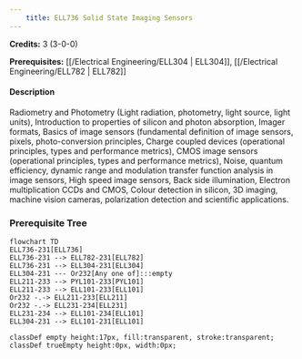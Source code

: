 ```yaml
---
    title: ELL736 Solid State Imaging Sensors
---
```

**Credits:** 3 (3-0-0)



**Prerequisites:** [[/Electrical Engineering/ELL304 | ELL304]], [[/Electrical Engineering/ELL782 | ELL782]]

#### Description 
Radiometry and Photometry (Light radiation, photometry, light source, light units), Introduction to properties of silicon and photon absorption, Imager formats, Basics of image sensors (fundamental definition of image sensors, pixels, photo-conversion principles, Charge coupled devices (operational principles, types and performance metrics), CMOS image sensors (operational principles, types and performance metrics), Noise, quantum efficiency, dynamic range and modulation transfer function analysis in image sensors, High speed image sensors, Back side illumination, Electron multiplication CCDs and CMOS, Colour detection in silicon, 3D imaging, machine vision cameras, polarization detection and scientific applications.

### Prerequisite Tree

```mermaid
flowchart TD
ELL736-231[ELL736]
ELL736-231 --> ELL782-231[ELL782]
ELL736-231 --> ELL304-231[ELL304]
ELL304-231 --- Or232[Any one of]:::empty
ELL211-233 --> PYL101-233[PYL101]
ELL211-233 --> ELL101-233[ELL101]
Or232 -.-> ELL211-233[ELL211]
Or232 -.-> ELL231-234[ELL231]
ELL231-234 --> ELL101-234[ELL101]
ELL304-231 --> ELL101-231[ELL101]

classDef empty height:17px, fill:transparent, stroke:transparent;
classDef trueEmpty height:0px, width:0px;
```